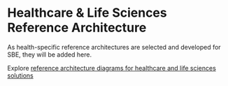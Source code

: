 # Healthcare & Life Sciences Reference Architecture

As health-specific reference architectures are selected and developed for SBE, they will be added here.

Explore [reference architecture diagrams for healthcare and life sciences solutions](https://aws.amazon.com/architecture/reference-architecture-diagrams/?solutions-all.sort-by=item.additionalFields.sortDate&solutions-all.sort-order=desc&whitepapers-main.sort-by=item.additionalFields.sortDate&whitepapers-main.sort-order=desc&awsf.whitepapers-tech-category=*all&awsf.whitepapers-industries=industry%23healthcare)